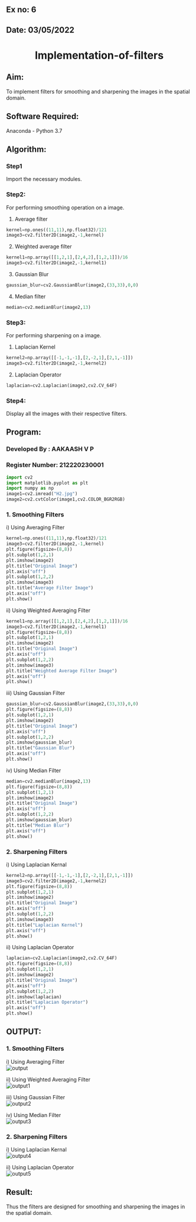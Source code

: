 ## Ex no: 6
## Date: 03/05/2022
# <p align="center">Implementation-of-filters
## Aim:
To implement filters for smoothing and sharpening the images in the spatial domain.

## Software Required:
Anaconda - Python 3.7

## Algorithm:
### Step1
Import the necessary modules.

### Step2:
For performing smoothing operation on a image.
1. Average filter
```python
kernel=np.ones((11,11),np.float32)/121
image3=cv2.filter2D(image2,-1,kernel)
```
2. Weighted average filter
```python
kernel1=np.array([[1,2,1],[2,4,2],[1,2,1]])/16
image3=cv2.filter2D(image2,-1,kernel1)
```
3. Gaussian Blur
```python
gaussian_blur=cv2.GaussianBlur(image2,(33,33),0,0)
```
4. Median filter
```python
median=cv2.medianBlur(image2,13)
```

### Step3:
For performing sharpening on a image.
1. Laplacian Kernel
```python
kernel2=np.array([[-1,-1,-1],[2,-2,1],[2,1,-1]])
image3=cv2.filter2D(image2,-1,kernel2)
```
2. Laplacian Operator
```python
laplacian=cv2.Laplacian(image2,cv2.CV_64F)
```

### Step4:
Display all the images with their respective filters.

## Program:
### Developed By   : AAKAASH V P
### Register Number: 212220230001
```python
import cv2
import matplotlib.pyplot as plt
import numpy as np
image1=cv2.imread("H2.jpg")
image2=cv2.cvtColor(image1,cv2.COLOR_BGR2RGB)
```

### 1. Smoothing Filters
i) Using Averaging Filter
```Python
kernel=np.ones((11,11),np.float32)/121
image3=cv2.filter2D(image2,-1,kernel)
plt.figure(figsize=(8,8))
plt.subplot(1,2,1)
plt.imshow(image2)
plt.title("Original Image")
plt.axis("off")
plt.subplot(1,2,2)
plt.imshow(image3)
plt.title("Average Filter Image")
plt.axis("off")
plt.show()
```
ii) Using Weighted Averaging Filter
```Python
kernel1=np.array([[1,2,1],[2,4,2],[1,2,1]])/16
image3=cv2.filter2D(image2,-1,kernel1)
plt.figure(figsize=(8,8))
plt.subplot(1,2,1)
plt.imshow(image2)
plt.title("Original Image")
plt.axis("off")
plt.subplot(1,2,2)
plt.imshow(image3)
plt.title("Weighted Average Filter Image")
plt.axis("off")
plt.show()
```
iii) Using Gaussian Filter
```Python
gaussian_blur=cv2.GaussianBlur(image2,(33,33),0,0)
plt.figure(figsize=(8,8))
plt.subplot(1,2,1)
plt.imshow(image2)
plt.title("Original Image")
plt.axis("off")
plt.subplot(1,2,2)
plt.imshow(gaussian_blur)
plt.title("Gaussian Blur")
plt.axis("off")
plt.show()
```
iv) Using Median Filter
```Python
median=cv2.medianBlur(image2,13)
plt.figure(figsize=(8,8))
plt.subplot(1,2,1)
plt.imshow(image2)
plt.title("Original Image")
plt.axis("off")
plt.subplot(1,2,2)
plt.imshow(gaussian_blur)
plt.title("Median Blur")
plt.axis("off")
plt.show()
```

### 2. Sharpening Filters
i) Using Laplacian Kernal
```Python
kernel2=np.array([[-1,-1,-1],[2,-2,1],[2,1,-1]])
image3=cv2.filter2D(image2,-1,kernel2)
plt.figure(figsize=(8,8))
plt.subplot(1,2,1)
plt.imshow(image2)
plt.title("Original Image")
plt.axis("off")
plt.subplot(1,2,2)
plt.imshow(image3)
plt.title("Laplacian Kernel")
plt.axis("off")
plt.show()
```
ii) Using Laplacian Operator
```Python
laplacian=cv2.Laplacian(image2,cv2.CV_64F)
plt.figure(figsize=(8,8))
plt.subplot(1,2,1)
plt.imshow(image2)
plt.title("Original Image")
plt.axis("off")
plt.subplot(1,2,2)
plt.imshow(laplacian)
plt.title("Laplacian Operator")
plt.axis("off")
plt.show()
```

## OUTPUT:
### 1. Smoothing Filters

i) Using Averaging Filter<br>
![output](https://user-images.githubusercontent.com/75234588/168142560-e397a6e9-55f5-4fef-890c-654f33dcbf3a.png)


ii) Using Weighted Averaging Filter<br>
![output1](https://user-images.githubusercontent.com/75234588/168142583-233c297d-f8f4-4b05-9a65-83b605867cdd.png)


iii) Using Gaussian Filter<br>
![output2](https://user-images.githubusercontent.com/75234588/168142611-684442d5-8c03-4c38-b1ef-59a4e8c02bfa.png)


iv) Using Median Filter<br>
![output3](https://user-images.githubusercontent.com/75234588/168142623-4f9c2091-223b-4d63-92d9-591914b0062e.png)


### 2. Sharpening Filters

i) Using Laplacian Kernal<br>
![output4](https://user-images.githubusercontent.com/75234588/168142655-69696088-61e0-4789-bc56-addaf19448ab.png)


ii) Using Laplacian Operator<br>
![output5](https://user-images.githubusercontent.com/75234588/168142674-a19a0282-0c68-410b-9b77-d298ddabd655.png)


## Result:
Thus the filters are designed for smoothing and sharpening the images in the spatial domain.
